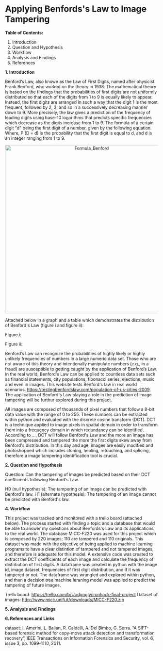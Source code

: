 # **Applying Benfords's Law to Image Tampering**

**Table of Contents:** 
1. Introduction
2. Question and Hypothesis
3. Workflow
4. Analysis and Findings
5. References

**1. Introduction**

Benford’s Law, also known as the Law of First Digits, named after physicist Frank Benford, who worked on the theory in 1938. The mathematical theory is based on the findings that the probabilities of first digits are not uniformly distributed so that each of the digits from 1 to 9 is equally likely to appear. Instead, the first digits are arranged in such a way that the digit 1 is the most frequent, followed by 2, 3, and so in a successively decreasing manner down to 9. More precisely, the law gives a prediction of the frequency of leading digits using base-10 logarithms that predicts specific frequencies which decrease as the digits increase from 1 to 9. The formula of a certain digit "d" being the first digit of a number, given by the following equation. Where, P (D = d) is the probability that the first digit is equal to d, and d is an integer ranging from 1 to 9. 

<div style="text-align:center"><img width="555" alt="Formula_Benford" src="https://user-images.githubusercontent.com/83591280/126907220-af2953b7-5261-47d3-bcb1-a505c866e818.png"></div>

Attached below in a graph and a table which demonstrates the distribution of Benford's Law (figure i and figure ii):

Figure i: 

Figure ii:

Benford’s Law can recognize the probabilities of highly likely or highly unlikely frequencies of numbers in a large numeric data set. Those who are not aware of this theory and intentionally manipulate numbers (e.g., in a fraud) are susceptible to getting caught by the application of Benford’s Law. In the real world, Benford's Law can be applied to countless data sets such as financial statements, city populations, fibonacci series, elections, music and even in images. This website tests Benford's law in real world scenarios. https://testingbenfordslaw.com/population-of-us-cities-2009. The application of Benford's Law playing a role in the prediction of image tampering will be furthur explored during this project.

All images are composed of thousands of pixel numbers that follow a 8-bit data value with the range of 0 to 255. These numbers can be extracted within python and evaluated with the discrete cosine transform (DCT). DCT is a technique applied to image pixels in spatial domain in order to transform them into a frequency domain in which redundancy can be identified. According to ..., DCT will follow Benford's Law and the more an image has been compressed and tampered the more the first digits skew away from Benford's distribution. In this day and age, images are easily modified and photoshopped which includes cloning, healing, retouching, and splicing, therefore a image tampering identification tool is crucial.

**2. Question and Hypothesis**

Question: Can the tampering of images be predicted based on their DCT coefficients following Benford's Law. 

H0 (null hypothesis): The tampering of an image can be predicted with Benford's law. 
H1 (alternate hypothesis): The tampering of an image cannot be predicted with Benford's law. 

**4. Workflow**

This project was tracked and monitored with a trello board (attached below). The process started with finding a topic and a database that would be able to answer my questions about Benfords's Law and its applications to the real world. The database MICC-F220 was used for this project which is composed by 220 images; 110 are tampered and 110 originals. This dataset was made with the objective of being applied to machine learning programs to have a clear distintion of tampered and not tampered images, and therefore is adequate for this model. A extensive code was created to extract the DCT coefficients of each image and calculate the frequency of distribution of first digits. A dataframe was created in python with the image id, image dataset, frequencies of first digit distribution, and if it was tampered or not. The dataframe was wrangled and explored within python, and then a decision tree machine leraning model was applied to predict the tampering of future images. 

Trello board: https://trello.com/b/UodgngIy/ironhack-final-project
Dataset of images: http://www.micc.unifi.it/downloads/MICC-F220.zip

**5. Analysis and Findings**



**6. References and Links**

dataset:  I. Amerini, L. Ballan, R. Caldelli, A. Del Bimbo, G. Serra. “A SIFT-based forensic method for copy-move attack detection and transformation recovery”, IEEE Transactions on Information Forensics and Security, vol. 6, issue 3, pp. 1099-1110, 2011. 

